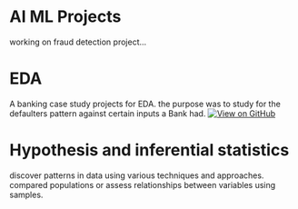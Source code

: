 
# AI ML Projects

working on fraud detection project...

# EDA

A banking case study projects for EDA. 
the purpose was to study for the defaulters pattern against certain inputs a Bank had.
[![View on GitHub](https://img.shields.io/badge/GitHub-View_on_GitHub-blue?logo=GitHub)](https://github.com/gautamk2190/Lending-club-case-repository)

# Hypothesis and inferential statistics

discover patterns in data using various techniques and approaches.
compared populations or assess relationships between variables using samples.

